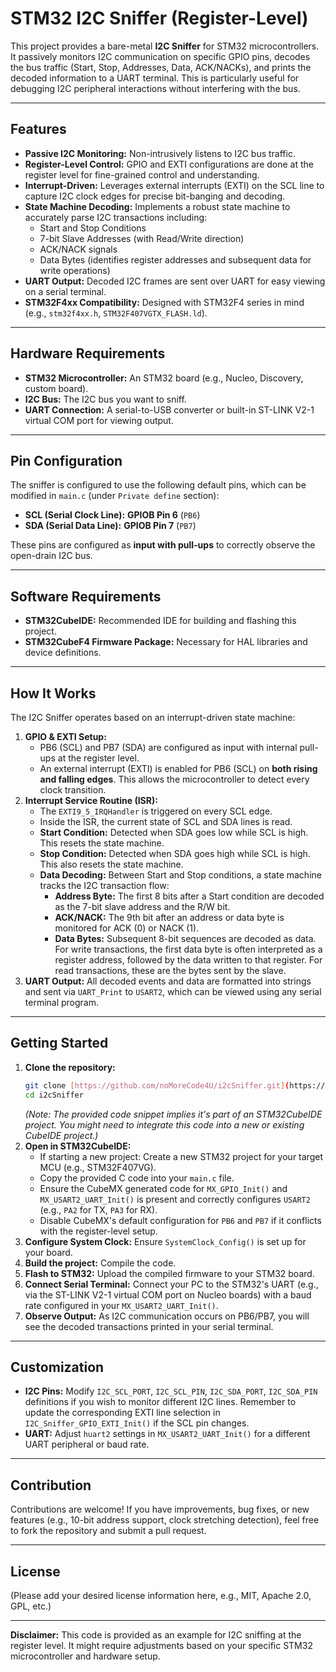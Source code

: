 # STM32 I2C Sniffer (Register-Level)

This project provides a bare-metal **I2C Sniffer** for STM32 microcontrollers. It passively monitors I2C communication on specific GPIO pins, decodes the bus traffic (Start, Stop, Addresses, Data, ACK/NACKs), and prints the decoded information to a UART terminal. This is particularly useful for debugging I2C peripheral interactions without interfering with the bus.

---

## Features

* **Passive I2C Monitoring:** Non-intrusively listens to I2C bus traffic.
* **Register-Level Control:** GPIO and EXTI configurations are done at the register level for fine-grained control and understanding.
* **Interrupt-Driven:** Leverages external interrupts (EXTI) on the SCL line to capture I2C clock edges for precise bit-banging and decoding.
* **State Machine Decoding:** Implements a robust state machine to accurately parse I2C transactions including:
    * Start and Stop Conditions
    * 7-bit Slave Addresses (with Read/Write direction)
    * ACK/NACK signals
    * Data Bytes (identifies register addresses and subsequent data for write operations)
* **UART Output:** Decoded I2C frames are sent over UART for easy viewing on a serial terminal.
* **STM32F4xx Compatibility:** Designed with STM32F4 series in mind (e.g., `stm32f4xx.h`, `STM32F407VGTX_FLASH.ld`).

---

## Hardware Requirements

* **STM32 Microcontroller:** An STM32 board (e.g., Nucleo, Discovery, custom board).
* **I2C Bus:** The I2C bus you want to sniff.
* **UART Connection:** A serial-to-USB converter or built-in ST-LINK V2-1 virtual COM port for viewing output.

---

## Pin Configuration

The sniffer is configured to use the following default pins, which can be modified in `main.c` (under `Private define` section):

* **SCL (Serial Clock Line):** **GPIOB Pin 6** (`PB6`)
* **SDA (Serial Data Line):** **GPIOB Pin 7** (`PB7`)

These pins are configured as **input with pull-ups** to correctly observe the open-drain I2C bus.

---

## Software Requirements

* **STM32CubeIDE:** Recommended IDE for building and flashing this project.
* **STM32CubeF4 Firmware Package:** Necessary for HAL libraries and device definitions.

---

## How It Works

The I2C Sniffer operates based on an interrupt-driven state machine:

1.  **GPIO & EXTI Setup:**
    * PB6 (SCL) and PB7 (SDA) are configured as input with internal pull-ups at the register level.
    * An external interrupt (EXTI) is enabled for PB6 (SCL) on **both rising and falling edges**. This allows the microcontroller to detect every clock transition.
2.  **Interrupt Service Routine (ISR):**
    * The `EXTI9_5_IRQHandler` is triggered on every SCL edge.
    * Inside the ISR, the current state of SCL and SDA lines is read.
    * **Start Condition:** Detected when SDA goes low while SCL is high. This resets the state machine.
    * **Stop Condition:** Detected when SDA goes high while SCL is high. This also resets the state machine.
    * **Data Decoding:** Between Start and Stop conditions, a state machine tracks the I2C transaction flow:
        * **Address Byte:** The first 8 bits after a Start condition are decoded as the 7-bit slave address and the R/W bit.
        * **ACK/NACK:** The 9th bit after an address or data byte is monitored for ACK (0) or NACK (1).
        * **Data Bytes:** Subsequent 8-bit sequences are decoded as data. For write transactions, the first data byte is often interpreted as a register address, followed by the data written to that register. For read transactions, these are the bytes sent by the slave.
3.  **UART Output:** All decoded events and data are formatted into strings and sent via `UART_Print` to `USART2`, which can be viewed using any serial terminal program.

---

## Getting Started

1.  **Clone the repository:**
    ```bash
    git clone [https://github.com/noMoreCode4U/i2cSniffer.git](https://github.com/noMoreCode4U/i2cSniffer.git)
    cd i2cSniffer
    ```
    *(Note: The provided code snippet implies it's part of an STM32CubeIDE project. You might need to integrate this code into a new or existing CubeIDE project.)*
2.  **Open in STM32CubeIDE:**
    * If starting a new project: Create a new STM32 project for your target MCU (e.g., STM32F407VG).
    * Copy the provided C code into your `main.c` file.
    * Ensure the CubeMX generated code for `MX_GPIO_Init()` and `MX_USART2_UART_Init()` is present and correctly configures `USART2` (e.g., `PA2` for TX, `PA3` for RX).
    * Disable CubeMX's default configuration for `PB6` and `PB7` if it conflicts with the register-level setup.
3.  **Configure System Clock:** Ensure `SystemClock_Config()` is set up for your board.
4.  **Build the project:** Compile the code.
5.  **Flash to STM32:** Upload the compiled firmware to your STM32 board.
6.  **Connect Serial Terminal:** Connect your PC to the STM32's UART (e.g., via the ST-LINK V2-1 virtual COM port on Nucleo boards) with a baud rate configured in your `MX_USART2_UART_Init()`.
7.  **Observe Output:** As I2C communication occurs on PB6/PB7, you will see the decoded transactions printed in your serial terminal.

---

## Customization

* **I2C Pins:** Modify `I2C_SCL_PORT`, `I2C_SCL_PIN`, `I2C_SDA_PORT`, `I2C_SDA_PIN` definitions if you wish to monitor different I2C lines. Remember to update the corresponding EXTI line selection in `I2C_Sniffer_GPIO_EXTI_Init()` if the SCL pin changes.
* **UART:** Adjust `huart2` settings in `MX_USART2_UART_Init()` for a different UART peripheral or baud rate.

---

## Contribution

Contributions are welcome! If you have improvements, bug fixes, or new features (e.g., 10-bit address support, clock stretching detection), feel free to fork the repository and submit a pull request.

---

## License

(Please add your desired license information here, e.g., MIT, Apache 2.0, GPL, etc.)

---
**Disclaimer:** This code is provided as an example for I2C sniffing at the register level. It might require adjustments based on your specific STM32 microcontroller and hardware setup.
